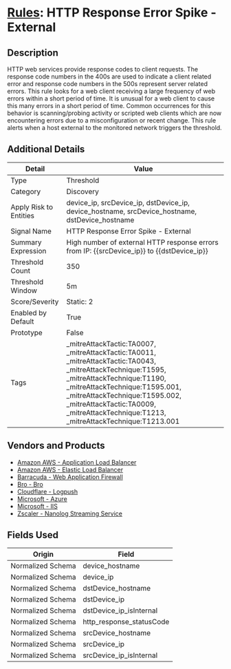# [Rules](README.md): HTTP Response Error Spike - External

## Description
HTTP web services provide response codes to client requests. The response code numbers in the 400s are used to indicate a client related error and response code numbers in the 500s represent server related errors. This rule looks for a web client receiving a large frequency of web errors within a short period of time. It is unusual for a web client to cause this many errors in a short period of time. Common occurrences for this behavior is scanning/probing activity or scripted web clients which are now encountering errors due to a misconfiguration or recent change. This rule alerts when a host external to the monitored network triggers the threshold.

## Additional Details
|Detail|Value|
|----|----|
|Type|Threshold|
|Category|Discovery|
|Apply Risk to Entities|device_ip, srcDevice_ip, dstDevice_ip, device_hostname, srcDevice_hostname, dstDevice_hostname|
|Signal Name|HTTP Response Error Spike - External|
|Summary Expression|High number of external HTTP response errors from IP: {{srcDevice_ip}} to {{dstDevice_ip}}|
|Threshold Count|350|
|Threshold Window|5m|
|Score/Severity|Static: 2|
|Enabled by Default|True|
|Prototype|False|
|Tags|_mitreAttackTactic:TA0007, _mitreAttackTactic:TA0011, _mitreAttackTactic:TA0043, _mitreAttackTechnique:T1595, _mitreAttackTechnique:T1190, _mitreAttackTechnique:T1595.001, _mitreAttackTechnique:T1595.002, _mitreAttackTactic:TA0009, _mitreAttackTechnique:T1213, _mitreAttackTechnique:T1213.001|
## Vendors and Products
- [Amazon AWS - Application Load Balancer](../products/5bb9e0b3-8d57-4b10-8952-0b6ffe91b599.md)
- [Amazon AWS - Elastic Load Balancer](../products/59a3cd41-b6d2-4ab7-a0ff-6d5abd14ac43.md)
- [Barracuda - Web Application Firewall](../products/798f8da8-c85b-4e9a-b2f1-eae0b07532fb.md)
- [Bro - Bro](../products/37C866BF-72E1-470A-9072-EDB908F56951.md)
- [Cloudflare - Logpush](../products/c2503fcc-ef30-4e40-bb32-0bf47151b140.md)
- [Microsoft - Azure](../products/a1225af5-e778-4068-a9a2-47da93d1ff24.md)
- [Microsoft - IIS](../products/fca8785d-4823-4442-86b2-8acbaa176da4.md)
- [Zscaler - Nanolog Streaming Service](../products/6299d728-14f7-455e-85c5-ea8ec65a654a.md)


## Fields Used

|Origin|Field|
|----|----|
|Normalized Schema|device_hostname|
|Normalized Schema|device_ip|
|Normalized Schema|dstDevice_hostname|
|Normalized Schema|dstDevice_ip|
|Normalized Schema|dstDevice_ip_isInternal|
|Normalized Schema|http_response_statusCode|
|Normalized Schema|srcDevice_hostname|
|Normalized Schema|srcDevice_ip|
|Normalized Schema|srcDevice_ip_isInternal|



